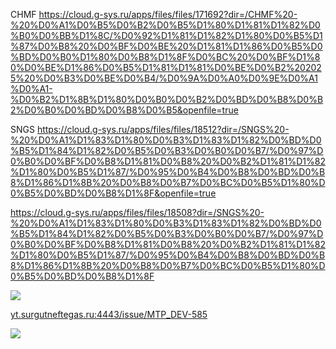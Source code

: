 
CHMF
https://cloud.g-sys.ru/apps/files/files/171692?dir=/CHMF%20-%20%D0%A1%D0%B5%D0%B2%D0%B5%D1%80%D1%81%D1%82%D0%B0%D0%BB%D1%8C/%D0%92%D1%81%D1%82%D1%80%D0%B5%D1%87%D0%B8%20%D0%BF%D0%BE%20%D1%81%D1%86%D0%B5%D0%BD%D0%B0%D1%80%D0%B8%D1%8F%D0%BC%20%D0%BF%D1%80%D0%BE%D1%86%D0%B5%D1%81%D1%81%D0%BE%D0%B2%202025%20%D0%B3%D0%BE%D0%B4/%D0%9A%D0%A0%D0%9E%D0%A1%D0%A1-%D0%B2%D1%8B%D1%80%D0%B0%D0%B2%D0%BD%D0%B8%D0%B2%D0%B0%D0%BD%D0%B8%D0%B5&openfile=true

SNGS
https://cloud.g-sys.ru/apps/files/files/18512?dir=/SNGS%20-%20%D0%A1%D1%83%D1%80%D0%B3%D1%83%D1%82%D0%BD%D0%B5%D1%84%D1%82%D0%B5%D0%B3%D0%B0%D0%B7/%D0%97%D0%B0%D0%BF%D0%B8%D1%81%D0%B8%20%D0%B2%D1%81%D1%82%D1%80%D0%B5%D1%87/%D0%95%D0%B4%D0%B8%D0%BD%D0%B8%D1%86%D1%8B%20%D0%B8%D0%B7%D0%BC%D0%B5%D1%80%D0%B5%D0%BD%D0%B8%D1%8F&openfile=true

https://cloud.g-sys.ru/apps/files/files/18508?dir=/SNGS%20-%20%D0%A1%D1%83%D1%80%D0%B3%D1%83%D1%82%D0%BD%D0%B5%D1%84%D1%82%D0%B5%D0%B3%D0%B0%D0%B7/%D0%97%D0%B0%D0%BF%D0%B8%D1%81%D0%B8%20%D0%B2%D1%81%D1%82%D1%80%D0%B5%D1%87/%D0%95%D0%B4%D0%B8%D0%BD%D0%B8%D1%86%D1%8B%20%D0%B8%D0%B7%D0%BC%D0%B5%D1%80%D0%B5%D0%BD%D0%B8%D1%8F

![](WINWORD_uOobttb9iF.png)

[yt.surgutneftegas.ru:4443/issue/MTP_DEV-585](https://yt.surgutneftegas.ru:4443/issue/MTP_DEV-585)

![](msedge_OdVlxWJOiA.png)

